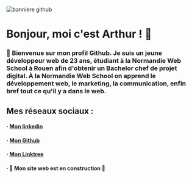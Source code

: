 ![banniere github](https://user-images.githubusercontent.com/103951666/223402709-3d689349-3731-4332-8a69-efd05578cbfd.jpg)

<h1> Bonjour, moi c'est Arthur ! 👋</h1>

<h3> 🌊 Bienvenue sur mon profil Github. Je suis un jeune développeur web de 23 ans, étudiant à la Normandie Web School à Rouen afin d'obtenir un Bachelor chef de projet digital. À la Normandie Web School on apprend le développement web, le marketing, la communication, enfin bref tout ce qu'il y a dans le web.</h3>

<h2> Mes réseaux sociaux : </h2>

#### · [Mon linkedin](https://www.linkedin.com/in/arthur-philippe)
#### · [Mon Github](https://github.com/Voltoxx)
#### · [Mon Linktree](https://linktr.ee/arthur_philippe)
#### · 🚧 Mon site web est en construction 🚧
